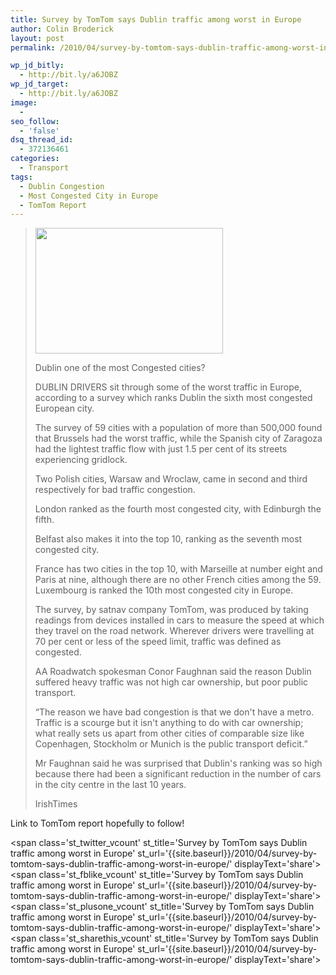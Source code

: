 ```yaml
---
title: Survey by TomTom says Dublin traffic among worst in Europe
author: Colin Broderick
layout: post
permalink: /2010/04/survey-by-tomtom-says-dublin-traffic-among-worst-in-europe/

wp_jd_bitly:
  - http://bit.ly/a6JOBZ
wp_jd_target:
  - http://bit.ly/a6JOBZ
image:
  - 
seo_follow:
  - 'false'
dsq_thread_id:
  - 372136461
categories:
  - Transport
tags:
  - Dublin Congestion
  - Most Congested City in Europe
  - TomTom Report
---
```

> <div id="attachment_591" class="wp-caption alignleft" style="width: 310px">
>   <a href="{{site.baseurl}}/wp-content/uploads/2010/04/DSC_1810.jpg"><img class="size-medium wp-image-591" title="Traffic on the Quays" src="{{site.baseurl}}/wp-content/uploads/2010/04/DSC_1810-300x201.jpg" alt="" width="300" height="201" /></a><p class="wp-caption-text">
>     Dublin one of the most Congested cities?
>   </p>
> </div>
> 
> DUBLIN DRIVERS sit through some of the worst traffic in Europe, according to a survey which ranks Dublin the sixth most congested European city.
> 
> The survey of 59 cities with a population of more than 500,000 found that Brussels had the worst traffic, while the Spanish city of Zaragoza had the lightest traffic flow with just 1.5 per cent of its streets experiencing gridlock.
> 
> Two Polish cities, Warsaw and Wroclaw, came in second and third respectively for bad traffic congestion.
> 
> London ranked as the fourth most congested city, with Edinburgh the fifth.
> 
> <!--more-->
> 
> Belfast also makes it into the top 10, ranking as the seventh most congested city.
> 
> France has two cities in the top 10, with Marseille at number eight and Paris at nine, although there are no other French cities among the 59. Luxembourg is ranked the 10th most congested city in Europe.
> 
> The survey, by satnav company TomTom, was produced by taking readings from devices installed in cars to measure the speed at which they travel on the road network. Wherever drivers were travelling at 70 per cent or less of the speed limit, traffic was defined as congested.
> 
> AA Roadwatch spokesman Conor Faughnan said the reason Dublin suffered heavy traffic was not high car ownership, but poor public transport.
> 
> “The reason we have bad congestion is that we don't have a metro. Traffic is a scourge but it isn't anything to do with car ownership; what really sets us apart from other cities of comparable size like Copenhagen, Stockholm or Munich is the public transport deficit.”
> 
> Mr Faughnan said he was surprised that Dublin's ranking was so high because there had been a significant reduction in the number of cars in the city centre in the last 10 years.
> 
> IrishTimes

Link to TomTom report hopefully to follow!

<span class='st\_twitter\_vcount' st\_title='Survey by TomTom says Dublin traffic among worst in Europe' st\_url='{{site.baseurl}}/2010/04/survey-by-tomtom-says-dublin-traffic-among-worst-in-europe/' displayText='share'></span><span class='st\_fblike\_vcount' st\_title='Survey by TomTom says Dublin traffic among worst in Europe' st\_url='{{site.baseurl}}/2010/04/survey-by-tomtom-says-dublin-traffic-among-worst-in-europe/' displayText='share'></span><span class='st\_plusone\_vcount' st\_title='Survey by TomTom says Dublin traffic among worst in Europe' st\_url='{{site.baseurl}}/2010/04/survey-by-tomtom-says-dublin-traffic-among-worst-in-europe/' displayText='share'></span><span class='st\_sharethis\_vcount' st\_title='Survey by TomTom says Dublin traffic among worst in Europe' st\_url='{{site.baseurl}}/2010/04/survey-by-tomtom-says-dublin-traffic-among-worst-in-europe/' displayText='share'></span>